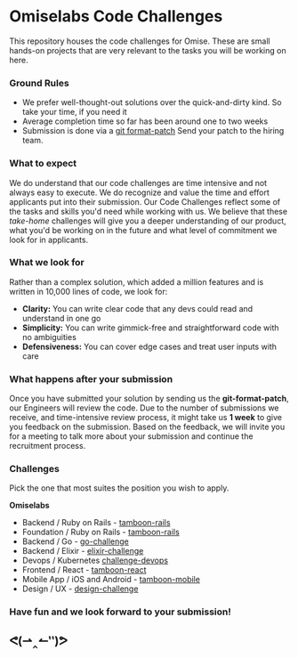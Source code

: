 # Omiselabs Code Challenges

This repository houses the code challenges for Omise. These are
small hands-on projects that are very relevant to the tasks you will be working on here.

### Ground Rules

* We prefer well-thought-out solutions over the quick-and-dirty kind. So take your time,
  if you need it 
* Average completion time so far has been around one to two weeks
* Submission is done via a [git format-patch](https://git-scm.com/docs/git-format-patch)
  Send your patch to the hiring team.

### What to expect

We do understand that our code challenges are time intensive and not always easy to
execute. We do recognize and value the time and effort applicants put into their
submission. Our Code Challenges reflect some of the tasks and skills you'd need while
working with us. We believe that these *take-home* challenges will give you a deeper
understanding of our product, what you'd be working on in the future and what level of
commitment we look for in applicants.

### What we look for

Rather than a complex solution, which added a million features and is written in 10,000
lines of code, we look for:

* **Clarity:** You can write clear code that any devs could read and understand in one go
* **Simplicity:** You can write gimmick-free and straightforward code with no ambiguities
* **Defensiveness:** You can cover edge cases and treat user inputs with care

### What happens after your submission

Once you have submitted your solution by sending us the **git-format-patch**, our
Engineers will review the code. Due to the number of submissions we receive, and
time-intensive review process, it might take us **1 week** to give you feedback on the
submission. Based on the feedback, we will invite you for a meeting to talk more about
your submission and continue the recruitment process.

### Challenges

Pick the one that most suites the position you wish to apply.

**Omiselabs**

* Backend / Ruby on Rails - [tamboon-rails](https://github.com/omiselabs/challenges/tree/challenge-rails)
* Foundation / Ruby on Rails - [tamboon-rails](https://github.com/omiselabs/challenges/tree/challenge-rails)
* Backend / Go - [go-challenge](https://github.com/omiselabs/challenges/tree/challenge-go)
* Backend / Elixir - [elixir-challenge](https://github.com/boatkorachal/challenges/blob/challenge-elixir/README.md)
* Devops / Kubernetes [challenge-devops](https://github.com/omiselabs/challenges/tree/challenge-devops)
* Frontend / React - [tamboon-react](https://github.com/omiselabs/challenges/tree/challenge-react)
* Mobile App / iOS and Android - [tamboon-mobile](https://github.com/omiselabs/challenges/tree/challenge-mobile)
* Design / UX - [design-challenge](https://github.com/omiselabs/challenges/blob/challenge-design/design-challenge.pdf)

### Have fun and we look forward to your submission!


<h2>
ᕙ(⇀‸↼‶)ᕗ
</h2>

